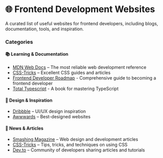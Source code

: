 # 🌐 Frontend Development Websites

A curated list of useful websites for frontend developers, including blogs, documentation, tools, and inspiration.

### Categories

#### **📚 Learning & Documentation**

- [MDN Web Docs](https://developer.mozilla.org/) – The most reliable web development reference
- [CSS-Tricks](https://css-tricks.com/) – Excellent CSS guides and articles
- [Frontend Developer Roadmap](https://roadmap.sh/frontend) - Comprehensive guide to becoming a frontend developer
- [Total Typescript](https://www.totaltypescript.com/books/total-typescript-essentials) - A book for mastering TypeScript

#### **🎨 Design & Inspiration**

- [Dribbble](https://dribbble.com/) – UI/UX design inspiration
- [Awwwards](https://www.awwwards.com/) – Best-designed websites

#### **📰 News & Articles**

- [Smashing Magazine](https://www.smashingmagazine.com/) – Web design and development articles
- [CSS-Tricks](https://css-tricks.com/) – Tips, tricks, and techniques on using CSS
- [Dev.to](https://dev.to/) – Community of developers sharing articles and tutorials

